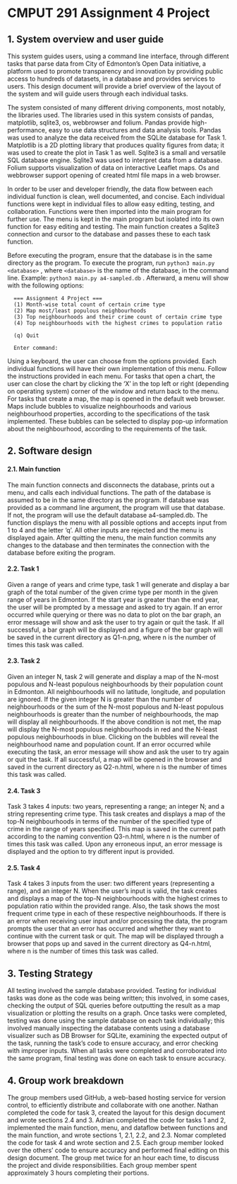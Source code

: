 # CMPUT 291 Assignment 4 Project

## 1. System overview and user guide
This system guides users, using a command line interface, through different tasks that parse data 
from City of Edmonton’s Open Data initiative, a platform used to promote transparency and innovation 
by providing public access to hundreds of datasets, in a database and provides services to users. 
This design document will provide a brief overview of the layout of the system and will guide users 
through each individual tasks.

The system consisted of many different driving components, most notably, the libraries used. 
The libraries used in this system consists of pandas, matplotlib, sqlite3, os, webbrowser and folium.
Pandas provide high-performance, easy to use data structures and data analysis tools. Pandas was used
to analyze the data received from the SQLite database for Task 1. Matplotlib is a 2D plotting library 
that produces quality figures from data; it was used to create the plot in Task 1 as well. Sqlite3 is
a small and versatile SQL database engine. Sqlite3 was used to interpret data from a database. Folium
supports visualization of data on interactive Leaflet maps. Os and webbrowser support opening of created 
html file maps in a web browser.

In order to be user and developer friendly, the data flow between each individual function is clean,
well documented, and concise. Each individual functions were kept in individual files to allow easy 
editing, testing, and collaboration. Functions were then imported into the main program for further use.
The menu is kept in the main program but isolated into its own function for easy editing and testing. 
The main function creates a Sqlite3 connection and cursor to the database and passes these to each task function.
  
Before executing the program, ensure that the database is in the same directory as the
program. To execute the program, run `python3 main.py <database>` , where `<database>`
is the name of the database, in the command line. Example: `python3 main.py
a4-sampled.db` . Afterward, a menu will show with the following options:
```  
  === Assignment 4 Project ===
  (1) Month-wise total count of certain crime type
  (2) Map most/least populous neighbourhoods
  (3) Top neighbourhoods and their crime count of certain crime type
  (4) Top neighbourhoods with the highest crimes to population ratio

  (q) Quit

  Enter command: 
```
Using a keyboard, the user can choose from the options provided. Each individual functions will
have their own implementation of this menu. Follow the instructions provided in each menu. For
tasks that open a chart, the user can close the chart by clicking the ‘X’ in the top left or right
(depending on operating system) corner of the window and return back to the menu. For tasks that 
create a map, the map is opened in the default web browser. Maps include bubbles to visualize
neighbourhoods and various neighbourhood properties, according to the specifications of the task 
implemented. These bubbles can be selected to display pop-up information about the neighbourhood,
according to the requirements of the task.

## 2. Software design
#### 2.1. Main function
The main function connects and disconnects the database, prints out a menu, and calls each individual
functions. The path of the database is assumed to be in the same directory as the program. If database 
was provided as a command line argument, the program will use that database. If not, the program will 
use the default database a4-sampled.db. The function displays the menu with all possible options and 
accepts input from 1 to 4 and the letter ‘q’. All other inputs are rejected and the menu is displayed
again. After quitting the menu, the main function commits any changes to the database and then terminates 
the connection with the database before exiting the program.
#### 2.2. Task 1
Given a range of years and crime type, task 1 will generate and display a bar graph of the total number 
of the given crime type per month in the given range of years in Edmonton. If the start year is greater 
than the end year, the user will be prompted by a message and asked to try again. If an error occurred 
while querying or there was no data to plot on the bar graph, an error message will show and ask the user
to try again or quit the task. If all successful, a bar graph will be displayed and a figure of the bar 
graph will be saved in the current directory as Q1-n.png, where n is the number of times this task was called.
#### 2.3. Task 2
Given an integer N, task 2 will generate and display a map of the N-most populous and N-least populous 
neighbourhoods by their population count in Edmonton. All neighbourhoods will no latitude, longitude, 
and population are ignored. If the given integer N is greater than the number of neighbourhoods or the
sum of the N-most populous and N-least populous neighbourhoods is greater than the number of neighbourhoods, 
the map will display all neighbourhoods. If the above condition is not met, the map will display the N-most
populous neighbourhoods in red and the N-least populous neighbourhoods in blue. Clicking on the bubbles will
reveal the neighbourhood name and population count. If an error occurred while executing the task, an error
message will show and ask the user to try again or quit the task. If all successful, a map will be opened
in the browser and saved in the current directory as Q2-n.html, where n is the number of times this task was called.
#### 2.4. Task 3
Task 3 takes 4 inputs: two years, representing a range; an integer N; and a string representing crime type. 
This task creates and displays a map of the top-N neighbourhoods in terms of the number of the specified type
of crime in the range of years specified. This map is saved in the current path according to the naming 
convention Q3-n.html, where n is the number of times this task was called. Upon any erroneous input, an error 
message is displayed and the option to try different input is provided. 
#### 2.5. Task 4
Task 4 takes 3 inputs from the user: two different years (representing a range), and an integer N. 
When the user’s input is valid, the task creates and displays a map of the top-N neighbourhoods
with the highest crimes to population ratio within the provided range. Also, the task shows the most frequent 
crime type in each of these respective neighbourhoods. If there is an error when receiving user input and/or
processing the data, the program prompts the user that an error has occurred and whether they want to continue
with the current task or quit. The map will be displayed through a browser that pops up and saved in the
current directory as Q4-n.html, where n is the number of times this task was called. 
## 3. Testing Strategy
All testing involved the sample database provided. Testing for individual tasks was done as the code was
being written; this involved, in some cases, checking the output of SQL queries before outputting the 
result as a map visualization or plotting the results on a graph. Once tasks were completed, testing was 
done using the sample database on each task individually; this involved manually inspecting the database 
contents using a database visualizer such as DB Browser for SQLite, examining the expected output of the 
task, running the task’s code to ensure accuracy, and error checking with improper inputs. When all tasks
were completed and corroborated into the same program, final testing was done on each task to ensure accuracy.
## 4. Group work breakdown
The group members used GitHub, a web-based hosting service for version control, to efficiently distribute
and collaborate with one another. Nathan completed the code for task 3, created the layout for this design
document and wrote sections 2.4 and 3. Adrian completed the code for tasks 1 and 2, implemented the main
function, menu, and dataflow between functions and the main function, and wrote sections 1, 2.1, 2.2, and 2.3.
Nomar completed the code for task 4 and wrote section and 2.5. Each group member looked over the others’ code 
to ensure accuracy and performed final editing on this design document. The group met twice for an hour each time,
to discuss the project and divide responsibilities. Each group member spent approximately 3 hours completing
their portions.
